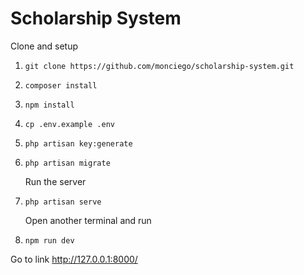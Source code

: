 # Scholarship System

Clone and setup

1. ```
   git clone https://github.com/monciego/scholarship-system.git
   ```

2. ```
   composer install
   ```

3. ```
   npm install
   ```

4. ```
   cp .env.example .env
   ```

5. ```
   php artisan key:generate
   ```

6. ```
   php artisan migrate
   ```

    Run the server

7. ```
   php artisan serve
   ```

    Open another terminal and run

8. ```
   npm run dev
   ```

Go to link http://127.0.0.1:8000/
